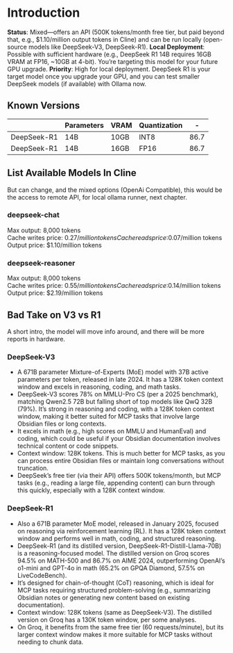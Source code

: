 # Introduction

**Status**: Mixed—offers an API (500K tokens/month free tier, but paid beyond that, e.g., $1.10/million output tokens in Cline) and can be run locally (open-source models like DeepSeek-V3, DeepSeek-R1).
**Local Deployment**: Possible with sufficient hardware (e.g., DeepSeek R1 14B requires 16GB VRAM at FP16, ~10GB at 4-bit). You’re targeting this model for your future GPU upgrade.
**Priority**: High for local deployment. DeepSeek R1 is your target model once you upgrade your GPU, and you can test smaller DeepSeek models (if available) with Ollama now.

## Known Versions

|             | Parameters | VRAM | Quantization | -    |
| ----------- | ---------- | ---- | ------------ | ---- |
| DeepSeek-R1 | 14B        | 10GB | INT8         | 86.7 |
| DeepSeek-R1 | 14B        | 16GB | FP16         | 86.7 |

## List Available Models In Cline

But can change, and the mixed options (OpenAi Compatible), this would be the access to remote API, for local ollama runner, next chapter.
### deepseek-chat
Max output: 8,000 tokens  
Cache writes price: $0.27/million tokens  
Cache reads price: $0.07/million tokens  
Output price: $1.10/million tokens
### deepseek-reasoner
Max output: 8,000 tokens  
Cache writes price: $0.55/million tokens  
Cache reads price: $0.14/million tokens  
Output price: $2.19/million tokens

## Bad Take on V3 vs R1

A short intro, the model will move info around, and there will be more reports in hardware.

### DeepSeek-V3

- A 671B parameter Mixture-of-Experts (MoE) model with 37B active parameters per token, released in late 2024. It has a 128K token context window and excels in reasoning, coding, and math tasks.
- DeepSeek-V3 scores 78% on MMLU-Pro CS (per a 2025 benchmark), matching Qwen2.5 72B but falling short of top models like QwQ 32B (79%). It’s strong in reasoning and coding, with a 128K token context window, making it better suited for MCP tasks that involve large Obsidian files or long contexts.
- It excels in math (e.g., high scores on MMLU and HumanEval) and coding, which could be useful if your Obsidian documentation involves technical content or code snippets.
- Context window: 128K tokens. This is much better for MCP tasks, as you can process entire Obsidian files or maintain long conversations without truncation.
- DeepSeek’s free tier (via their API) offers 500K tokens/month, but MCP tasks (e.g., reading a large file, appending content) can burn through this quickly, especially with a 128K context window.

### DeepSeek-R1

- Also a 671B parameter MoE model, released in January 2025, focused on reasoning via reinforcement learning (RL). It has a 128K token context window and performs well in math, coding, and structured reasoning.
- DeepSeek-R1 (and its distilled version, DeepSeek-R1-Distill-Llama-70B) is a reasoning-focused model. The distilled version on Groq scores 94.5% on MATH-500 and 86.7% on AIME 2024, outperforming OpenAI’s o1-mini and GPT-4o in math (65.2% on GPQA Diamond, 57.5% on LiveCodeBench).
- It’s designed for chain-of-thought (CoT) reasoning, which is ideal for MCP tasks requiring structured problem-solving (e.g., summarizing Obsidian notes or generating new content based on existing documentation).
- Context window: 128K tokens (same as DeepSeek-V3). The distilled version on Groq has a 130K token window, per some analyses.
- On Groq, it benefits from the same free tier (60 requests/minute), but its larger context window makes it more suitable for MCP tasks without needing to chunk data.


